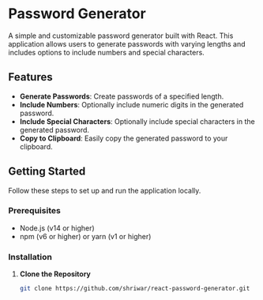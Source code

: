 # Password Generator

A simple and customizable password generator built with React. This application allows users to generate passwords with varying lengths and includes options to include numbers and special characters.

## Features

- **Generate Passwords**: Create passwords of a specified length.
- **Include Numbers**: Optionally include numeric digits in the generated password.
- **Include Special Characters**: Optionally include special characters in the generated password.
- **Copy to Clipboard**: Easily copy the generated password to your clipboard.

## Getting Started

Follow these steps to set up and run the application locally.

### Prerequisites

- Node.js (v14 or higher)
- npm (v6 or higher) or yarn (v1 or higher)

### Installation

1. **Clone the Repository**

   ```bash
   git clone https://github.com/shriwar/react-password-generator.git
